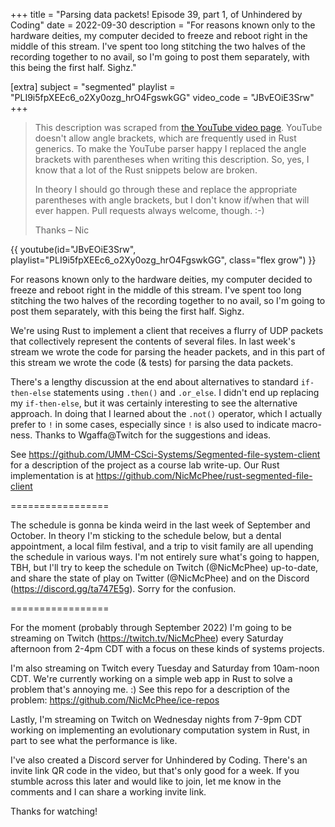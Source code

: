 +++
title = "Parsing data packets! Episode 39, part 1, of Unhindered by Coding"
date = 2022-09-30
description = "For reasons known only to the hardware deities, my computer decided to freeze and reboot right in the middle of this stream. I've spent too long stitching the two halves of the recording together to no avail, so I'm going to post them separately, with this being the first half. Sighz."

[extra]
subject = "segmented"
playlist = "PLI9i5fpXEEc6_o2Xy0ozg_hrO4FgswkGG"
video_code = "JBvEOiE3Srw"
+++

> This description was scraped from
> [the YouTube video page](https://www.youtube.com/watch?v=JBvEOiE3Srw&list=PLI9i5fpXEEc6_o2Xy0ozg_hrO4FgswkGG).
> YouTube doesn't allow angle brackets, which are frequently used
> in Rust generics. To make the YouTube parser happy I replaced the
> angle brackets with parentheses when writing this description.
> So, yes, I know that a lot of the Rust snippets below are broken.
>
> In theory I should go through these and replace
> the appropriate parentheses with angle brackets, but I don't
> know if/when that will ever happen. Pull requests always
> welcome, though. :-)
>
> Thanks – Nic

<div>
 {{ 
    youtube(id="JBvEOiE3Srw", playlist="PLI9i5fpXEEc6_o2Xy0ozg_hrO4FgswkGG", class="flex grow")
 }} 
</div>

For reasons known only to the hardware deities, my computer decided to freeze and reboot right in the middle of this stream. I've spent too long stitching the two halves of the recording together to no avail, so I'm going to post them separately, with this being the first half. Sighz.

We're using Rust to implement a client that receives a flurry of UDP packets that collectively represent the contents of several files. In last week's stream we wrote the code for parsing the header packets, and in this part of this stream we wrote the code (& tests) for parsing the data packets.

There's a lengthy discussion at the end about alternatives to standard `if-then-else` statements using `.then()` and `.or_else`. I didn't end up replacing my `if-then-else`, but it was certainly interesting to see the alternative approach. In doing that I learned about the `.not()` operator, which I actually prefer to `!` in some cases, especially since `!` is also used to indicate macro-ness. Thanks to Wgaffa@Twitch for the suggestions and ideas.

See https://github.com/UMM-CSci-Systems/Segmented-file-system-client for a description of the project as a course lab write-up. Our Rust implementation is at https://github.com/NicMcPhee/rust-segmented-file-client

=================

The schedule is gonna be kinda weird in the last week of September and October. In theory I'm sticking to the schedule below, but a dental appointment, a local film festival, and a trip to visit family are all upending the schedule in various ways. I'm not entirely sure what's going to happen, TBH, but I'll try to keep the schedule on Twitch (@NicMcPhee) up-to-date, and share the state of play on Twitter (@NicMcPhee) and on the Discord (https://discord.gg/ta747E5g). Sorry for the confusion.

=================

For the moment (probably through September 2022) I'm going to be streaming on Twitch (https://twitch.tv/NicMcPhee) every Saturday afternoon from 2-4pm CDT with a focus on these kinds of systems projects.

I'm also streaming on Twitch every Tuesday and Saturday from 10am-noon CDT. We're currently working on a simple web app in Rust to solve a problem that's annoying me. :) See this repo for a description of the problem: https://github.com/NicMcPhee/ice-repos

Lastly, I'm streaming on Twitch on Wednesday nights from 7-9pm CDT working on implementing an evolutionary computation system in Rust, in part to see what the performance is like.

I've also created a Discord server for Unhindered by Coding. There's an invite link QR code in the video, but that's only good for a week. If you stumble across this later and would like to join, let me know in the comments and I can share a working invite link.

Thanks for watching!
